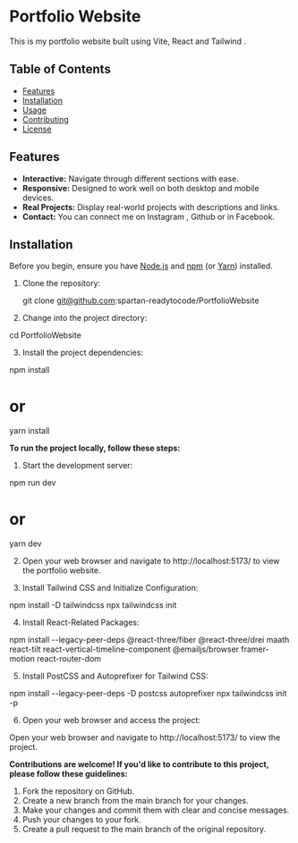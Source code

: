 # Portfolio Website

This is my portfolio website built using Vite, React and Tailwind .

## Table of Contents

- [Features](#features)
- [Installation](#installation)
- [Usage](#usage)
- [Contributing](#contributing)
- [License](#license)

## Features

- **Interactive:** Navigate through different sections with ease.
- **Responsive:** Designed to work well on both desktop and mobile devices.
- **Real Projects:** Display real-world projects with descriptions and links.
- **Contact:** You can connect me on Instagram , Github or in Facebook.

## Installation

Before you begin, ensure you have [Node.js](https://nodejs.org/) and [npm](https://www.npmjs.com/) (or [Yarn](https://yarnpkg.com/)) installed.

1. Clone the repository:

   git clone git@github.com:spartan-readytocode/PortfolioWebsite

2. Change into the project directory:

cd PortfolioWebsite

3. Install the project dependencies:

npm install

# or

yarn install

<!-- Usage -->

**To run the project locally, follow these steps:**

1. Start the development server:

npm run dev

# or

yarn dev

2. Open your web browser and navigate to http://localhost:5173/ to view the portfolio website.

3. Install Tailwind CSS and Initialize Configuration:

npm install -D tailwindcss
npx tailwindcss init

<!-- These commands install Tailwind CSS as a development dependency and initialize its configuration. -->

4. Install React-Related Packages:

npm install --legacy-peer-deps @react-three/fiber @react-three/drei maath react-tilt react-vertical-timeline-component @emailjs/browser framer-motion react-router-dom

<!-- These commands install various React-related packages and dependencies required for your project. -->

5. Install PostCSS and Autoprefixer for Tailwind CSS:

npm install --legacy-peer-deps -D postcss autoprefixer
npx tailwindcss init -p

<!-- These commands install PostCSS and Autoprefixer, which are needed to make Tailwind CSS work with Vite. The second command initializes the PostCSS configuration for Tailwind CSS. -->

6. Open your web browser and access the project:

Open your web browser and navigate to http://localhost:5173/ to view the project.

<!-- Contributing -->

**Contributions are welcome! If you'd like to contribute to this project, please follow these guidelines:**

1. Fork the repository on GitHub.
2. Create a new branch from the main branch for your changes.
3. Make your changes and commit them with clear and concise messages.
4. Push your changes to your fork.
5. Create a pull request to the main branch of the original repository.
